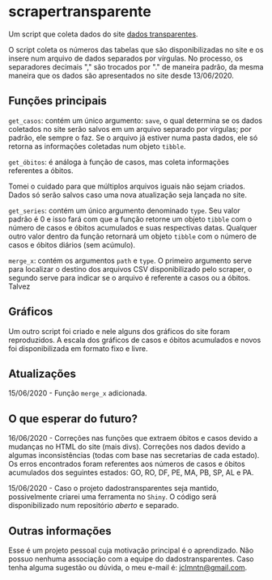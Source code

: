 # scrapertransparente

Um script que coleta dados do site [dados transparentes](https://www.dadostransparentes.com.br/).

O script coleta os números das tabelas que são disponibilizadas no site e os insere num arquivo de dados separados por vírgulas. No processo, os separadores decimais "," são trocados por "." de maneira padrão, da mesma maneira que os dados são apresentados no site desde 13/06/2020.

## Funções principais

`get_casos`: contém um único argumento: `save`, o qual determina se os dados coletados no site serão salvos em um arquivo separado por vírgulas; por padrão, ele sempre o faz. Se o arquivo já estiver numa pasta dados, ele só retorna as informações coletadas num objeto `tibble`.

`get_óbitos`: é análoga à função de casos, mas coleta informações referentes a óbitos.

Tomei o cuidado para que múltiplos arquivos iguais não sejam criados. Dados só serão salvos caso uma nova atualização seja lançada no site.

`get_series`: contém um único argumento denominado `type`. Seu valor padrão é 0 e isso fará com que a função retorne um objeto `tibble` com o número de casos e óbitos acumulados e suas respectivas datas. Qualquer outro valor dentro da função retornará um objeto `tibble` com o número de casos e óbitos diários (sem acúmulo). 

`merge_x`: contém os argumentos `path` e `type`. O primeiro argumento serve para localizar o destino dos arquivos CSV disponibilizado pelo scraper, o segundo serve para indicar se o arquivo é referente a casos ou a óbitos. Talvez 

## Gráficos

Um outro script foi criado e nele alguns dos gráficos do site foram reproduzidos. A escala dos gráficos de casos e óbitos acumulados e novos foi disponibilizada em formato fixo e livre.

## Atualizações

15/06/2020 - Função `merge_x` adicionada.

## O que esperar do futuro?

16/06/2020 - Correções nas funções que extraem óbitos e casos devido a mudanças no HTML do site (mais divs). Correções nos dados devido a algumas inconsistências (todas com base nas secretarias de cada estado). Os erros encontrados foram referentes aos números de casos e óbitos acumulados dos seguintes estados: GO, RO, DF, PE, MA, PB, SP, AL e PA.


15/06/2020 - Caso o projeto dadostransparentes seja mantido, possivelmente criarei uma ferramenta no `Shiny`. O código será disponibilizado num repositório *aberto* e separado.

## Outras informações

Esse é um projeto pessoal cuja motivação principal é o aprendizado. Não possuo nenhuma associação com a equipe do dadostransparentes. Caso tenha alguma sugestão ou dúvida, o meu e-mail é: jclmntn@gmail.com.



